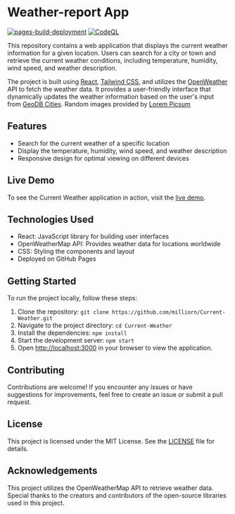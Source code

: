 # Weather-report App

[![pages-build-deployment](https://github.com/milliorn/Current-Weather/actions/workflows/pages/pages-build-deployment/badge.svg)](https://github.com/milliorn/Current-Weather/actions/workflows/pages/pages-build-deployment)
[![CodeQL](https://github.com/milliorn/Current-Weather/actions/workflows/github-code-scanning/codeql/badge.svg)](https://github.com/milliorn/Current-Weather/actions/workflows/github-code-scanning/codeql)

This repository contains a web application that displays the current weather information for a given location. Users can search for a city or town and retrieve the current weather conditions, including temperature, humidity, wind speed, and weather description.

The project is built using [React](https://github.com/facebook/create-react-app), [Tailwind CSS](https://tailwindcss.com/docs/guides/create-react-app), and utilizes the [OpenWeather](https://openweathermap.org/) API to fetch the weather data. It provides a user-friendly interface that dynamically updates the weather information based on the user's input from [GeoDB Cities](https://rapidapi.com/wirefreethought/api/geodb-cities/). Random images provided by [Lorem Picsum](https://picsum.photos/)

## Features

- Search for the current weather of a specific location
- Display the temperature, humidity, wind speed, and weather description
- Responsive design for optimal viewing on different devices

## Live Demo

To see the Current Weather application in action, visit the [live demo](https://current-weather-one.vercel.app/).

## Technologies Used

- React: JavaScript library for building user interfaces
- OpenWeatherMap API: Provides weather data for locations worldwide
- CSS: Styling the components and layout
- Deployed on GitHub Pages

## Getting Started

To run the project locally, follow these steps:

1. Clone the repository: `git clone https://github.com/milliorn/Current-Weather.git`
2. Navigate to the project directory: `cd Current-Weather`
3. Install the dependencies: `npm install`
4. Start the development server: `npm start`
5. Open [http://localhost:3000](http://localhost:3000) in your browser to view the application.

## Contributing

Contributions are welcome! If you encounter any issues or have suggestions for improvements, feel free to create an issue or submit a pull request.

## License

This project is licensed under the MIT License. See the [LICENSE](LICENSE) file for details.

## Acknowledgements

This project utilizes the OpenWeatherMap API to retrieve weather data. Special thanks to the creators and contributors of the open-source libraries used in this project.
